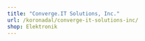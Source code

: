 ```yaml
---
title: "Converge.IT Solutions, Inc."
url: /koronadal/converge-it-solutions-inc/
shop: Elektronik
---
```

